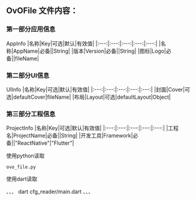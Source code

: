 
## OvOFile 文件内容：

### 第一部分应用信息

AppInfo
|名称|Key|可选|默认|有效值|
|:---:|:---:|:---:|:---:|:---:|
|名称|AppName|必备||String|
|版本|Version|必备||String|
|图标|Logo|必备||fileName|

### 第二部分UI信息

UIInfo
|名称|Key|可选|默认|有效值|
|:---:|:---:|:---:|:---:|:---:|
|封面|Cover|可选|defaultCover|fileName|
|布局|Layout|可选|defaultLayout|Object|


### 第三部分工程信息
ProjectInfo
|名称|Key|可选|默认|有效值|
|:---:|:---:|:---:|:---:|:---:|
|工程名|ProjectName|必备||String|
|开发工具|Framework|必备||"ReactNative"\|"Flutter"|


使用python读取
```
ovo_file.py
```

使用dart读取

、、、
dart cfg_reader/main.dart
、、、